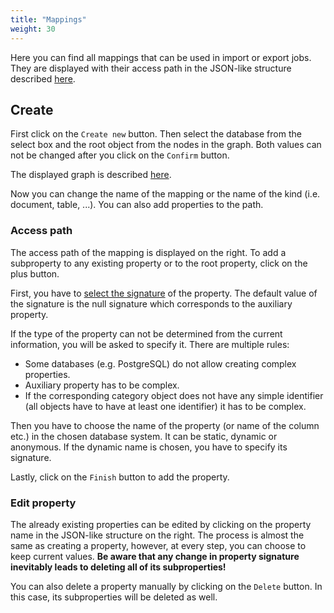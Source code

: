 ```yaml
---
title: "Mappings"
weight: 30
---
```


Here you can find all mappings that can be used in import or export jobs. They are displayed with their access path in the JSON-like structure described [here](../theoretical-background/mapping.md#representation).

## Create

First click on the `Create new` button. Then select the database from the select box and the root object from the nodes in the graph. Both values can not be changed after you click on the `Confirm` button.

The displayed graph is described [here](schema-category-editor.md#display).

Now you can change the name of the mapping or the name of the kind (i.e. document, table, ...). You can also add properties to the path.

### Access path

The access path of the mapping is displayed on the right. To add a subproperty to any existing property or to the root property, click on the plus button.

First, you have to [select the signature](create-signature.md) of the property. The default value of the signature is the null signature which corresponds to the auxiliary property.

If the type of the property can not be determined from the current information, you will be asked to specify it. There are multiple rules:
- Some databases (e.g. PostgreSQL) do not allow creating complex properties.
- Auxiliary property has to be complex.
- If the corresponding category object does not have any simple identifier (all objects have to have at least one identifier) it has to be complex.

Then you have to choose the name of the property (or name of the column etc.) in the chosen database system. It can be static, dynamic or anonymous. If the dynamic name is chosen, you have to specify its signature.

Lastly, click on the `Finish` button to add the property.

### Edit property

The already existing properties can be edited by clicking on the property name in the JSON-like structure on the right. The process is almost the same as creating a property, however, at every step, you can choose to keep current values. **Be aware that any change in property signature inevitably leads to deleting all of its subproperties!**

You can also delete a property manually by clicking on the `Delete` button. In this case, its subproperties will be deleted as well.
